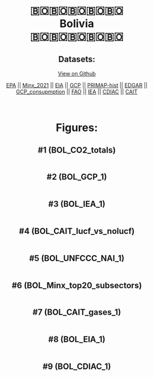 
<center>
<h1 align="center">
🇧🇴🇧🇴🇧🇴🇧🇴🇧🇴
<br>
Bolivia
<br>
🇧🇴🇧🇴🇧🇴🇧🇴🇧🇴
</h1>
<h2>Datasets:</h2>
<p><a href="https://github.com/dquintani/GreenhouseData/tree/master/country_data/BOL_Bolivia/data">View on Github</a>
<br></p><p><a href="data/BOL_EPA.csv">EPA</a> || <a href="data/BOL_Minx_2021.csv">Minx_2021</a> || <a href="data/BOL_EIA.csv">EIA</a> || <a href="data/BOL_GCP.csv">GCP</a> || <a href="data/BOL_PRIMAP-hist.csv">PRIMAP-hist</a> || <a href="data/BOL_EDGAR.csv">EDGAR</a> || <a href="data/BOL_GCP_consupmption.csv">GCP_consupmption</a> || <a href="data/BOL_FAO.csv">FAO</a> || <a href="data/BOL_IEA.csv">IEA</a> || <a href="data/BOL_CDIAC.csv">CDIAC</a> || <a href="data/BOL_CAIT.csv">CAIT</a></p><p><br></p>
<h1>Figures:</h1><h2>#1 (BOL_CO2_totals)</h2>
<p><img alt="" src="figures/BOL_CO2_totals.png" /></p><h2>#2 (BOL_GCP_1)</h2>
<p><img alt="" src="figures/BOL_GCP_1.png" /></p><h2>#3 (BOL_IEA_1)</h2>
<p><img alt="" src="figures/BOL_IEA_1.png" /></p><h2>#4 (BOL_CAIT_lucf_vs_nolucf)</h2>
<p><img alt="" src="figures/BOL_CAIT_lucf_vs_nolucf.png" /></p><h2>#5 (BOL_UNFCCC_NAI_1)</h2>
<p><img alt="" src="figures/BOL_UNFCCC_NAI_1.png" /></p><h2>#6 (BOL_Minx_top20_subsectors)</h2>
<p><img alt="" src="figures/BOL_Minx_top20_subsectors.png" /></p><h2>#7 (BOL_CAIT_gases_1)</h2>
<p><img alt="" src="figures/BOL_CAIT_gases_1.png" /></p><h2>#8 (BOL_EIA_1)</h2>
<p><img alt="" src="figures/BOL_EIA_1.png" /></p><h2>#9 (BOL_CDIAC_1)</h2>
<p><img alt="" src="figures/BOL_CDIAC_1.png" /></p>